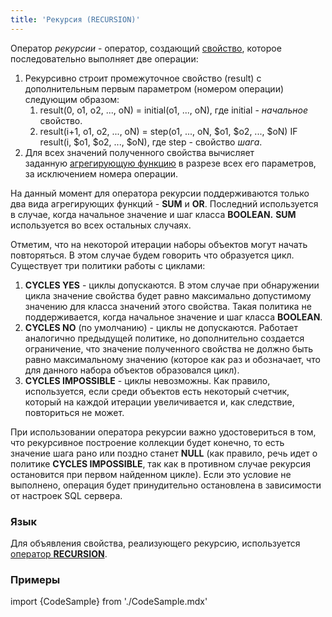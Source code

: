 ```yaml
---
title: 'Рекурсия (RECURSION)'
---
```


Оператор *рекурсии* - оператор, создающий [свойство](Свойства.md), которое последовательно выполняет две операции:

1.  Рекурсивно строит промежуточное свойство (result) с дополнительным первым параметром (номером операции) следующим образом:
    1.  result(0, o1, o2, ..., oN) = initial(o1, ..., oN), где initial - *начальное* свойство.
    2.  result(i+1, o1, o2, ..., oN) = step(o1, ..., oN, $o1, $o2, ..., $oN) IF result(i, $o1, $o2, ..., $oN), где step - свойство *шага*.
2.  Для всех значений полученного свойства вычисляет заданную [агрегирующую функцию](Операции_с_множествами.md#агрегирующие-функции) в разрезе всех его параметров, за исключением номера операции.

На данный момент для оператора рекурсии поддерживаются только два вида агрегирующих функций - **SUM** и **OR**. Последний используется в случае, когда начальное значение и шаг класса **BOOLEAN.** **SUM** используется во всех остальных случаях.

Отметим, что на некоторой итерации наборы объектов могут начать повторяться. В этом случае будем говорить что образуется цикл. Существует три политики работы с циклами:

1.  **CYCLES YES** - циклы допускаются. В этом случае при обнаружении цикла значение свойства будет равно максимально допустимому значению для класса значений этого свойства. Такая политика не поддерживается, когда начальное значение и шаг класса **BOOLEAN**.
2.  **CYCLES NO** (по умолчанию) - циклы не допускаются. Работает аналогично предыдущей политике, но дополнительно создается ограничение, что значение полученного свойства не должно быть равно максимальному значению (которое как раз и обозначает, что для данного набора объектов образовался цикл).
3.  **CYCLES IMPOSSIBLE** - циклы невозможны. Как правило, используется, если среди объектов есть некоторый счетчик, который на каждой итерации увеличивается и, как следствие, повториться не может.

При использовании оператора рекурсии важно удостовериться в том, что рекурсивное построение коллекции будет конечно, то есть значение шага рано или поздно станет **NULL** (как правило, речь идет о политике **CYCLES IMPOSSIBLE**, так как в противном случае рекурсия остановится при первом найденном цикле). Если это условие не выполнено, операция будет принудительно остановлена в зависимости от настроек SQL сервера.

### Язык

Для объявления свойства, реализующего рекурсию, используется [оператор **RECURSION**](Оператор_RECURSION.md).

### Примеры


import {CodeSample} from './CodeSample.mdx'

<CodeSample url="https://documentation.lsfusion.org/sample?file=OperatorPropertySample&block=recursion1"/>
